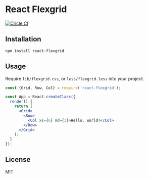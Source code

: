React Flexgrid
==============

[![Circle CI](https://circleci.com/gh/nkt/react-flexgrid.svg?style=svg)](https://circleci.com/gh/nkt/react-flexgrid)

Installation
------------

```
npm install react-flexgrid
```

Usage
-----

Require `lib/flexgrid.css`, or `less/flexgrid.less` into your project.

```jsx
const {Grid, Row, Col} = require('react-flexgrid');

const App = React.createClass({
  render() {
    return (
      <Grid>
        <Row>
          <Col xs={6} md={3}>Hello, world!</Col>
        </Row>
      </Grid>
    );
  }
});
```

License
-------
MIT
